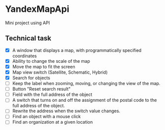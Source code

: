 # YandexMapApi
Mini project using API
## Technical task
- [x] A window that displays a map, with programmatically specified coordinates
- [x] Ability to change the scale of the map
- [x] Move the map to fit the screen
- [x] Map view switch (Satellite, Schematic, Hybrid)
- [x] Search for objects
- [ ] Keep the label when zooming, moving, or changing the view of the map.
- [ ] Button "Reset search result"
- [ ] Field with the full address of the object
- [ ] A switch that turns on and off the assignment of the postal code to the full address of the object.
- [ ] Rewrite the address when the switch value changes.
- [ ] Find an object with a mouse click
- [ ] Find an organization at a given location
